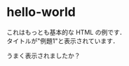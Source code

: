 # hello-world
<html>
<head><title>例題1</title></head>
<body>
これはもっとも基本的な HTML の例です．<br>
タイトルが"例題1"と表示されています．<p>
うまく表示されましたか？
</body>
</html>